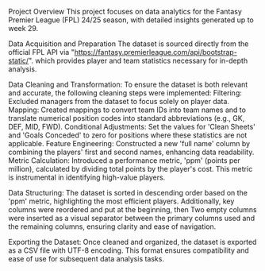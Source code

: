 Project Overview This project focuses on data analytics for the Fantasy Premier League (FPL) 24/25 season, with detailed insights generated up to week 29.

Data Acquisition and Preparation The dataset is sourced directly from the official FPL API via "https://fantasy.premierleague.com/api/bootstrap-static/". which provides player and team statistics necessary for in-depth analysis.

Data Cleaning and Transformation: To ensure the dataset is both relevant and accurate, the following cleaning steps were implemented: Filtering: Excluded managers from the dataset to focus solely on player data. Mapping: Created mappings to convert team IDs into team names and to translate numerical position codes into standard abbreviations (e.g., GK, DEF, MID, FWD). Conditional Adjustments: Set the values for 'Clean Sheets' and 'Goals Conceded' to zero for positions where these statistics are not applicable. Feature Engineering: Constructed a new 'full name' column by combining the players' first and second names, enhancing data readability. Metric Calculation: Introduced a performance metric, 'ppm' (points per million), calculated by dividing total points by the player's cost. This metric is instrumental in identifying high-value players. 

Data Structuring: The dataset is sorted in descending order based on the 'ppm' metric, highlighting the most efficient players. Additionally, key columns were reordered and put at the beginning, then Two empty columns were inserted as a visual separator between the primary columns used and the remaining columns, ensuring clarity and ease of navigation. 

Exporting the Dataset: Once cleaned and organized, the dataset is exported as a CSV file with UTF-8 encoding. This format ensures compatibility and ease of use for subsequent data analysis tasks.
